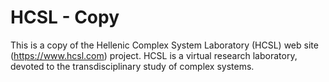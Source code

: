 # HCSL - Copy
This is a copy of the Hellenic Complex System Laboratory (HCSL) web site (https://www.hcsl.com) project. 
HCSL is a virtual  research laboratory, devoted to the transdisciplinary study of complex systems.
